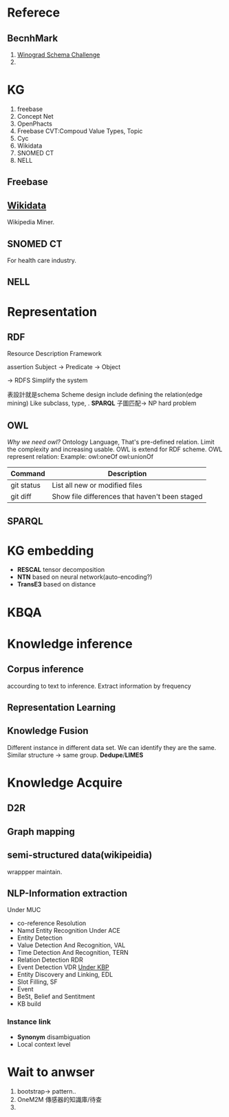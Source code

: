 # Referece
## BecnhMark
1. [Winograd Schema Challenge](http://commonsensereasoning.org/winograd.html)
2.
# KG
1. freebase
2. Concept Net
3. OpenPhacts
4. Freebase
	CVT:Compoud Value Types, Topic
5. Cyc
6. Wikidata
7. SNOMED CT
8. NELL
## Freebase
## [Wikidata](https://www.wikidata.org/wiki/Wikidata:Main_Page)
Wikipedia Miner.
## SNOMED CT
For health care industry.
## NELL

# Representation
## RDF
Resource Description Framework

assertion
Subject -> Predicate -> Object

-> RDFS
Simplify the system

表設計就是schema
Scheme design include defining the relation(edge mining) Like subclass, type, .
**SPARQL**
子圖匹配-> NP hard problem
## OWL
*Why we need owl?*
Ontology Language, That's pre-defined relation. Limit the complexity and increasing usable.
OWL is extend for RDF scheme.
OWL represent relation:
Example:
owl:oneOf
owl:unionOf

| Command | Description |
| --- | --- |
| git status | List all new or modified files |
| git diff | Show file differences that haven't been staged |

## SPARQL


# KG embedding
- **RESCAL** tensor decomposition
- **NTN** based on neural network(auto-encoding?)
- **TransE3** based on distance

# KBQA
# Knowledge inference
## Corpus inference
accourding to text to inference. Extract information by frequency
## Representation Learning
## Knowledge Fusion
Different instance in different data set. We can identify they are the same. Similar structure -> same group. **Dedupe**/**LIMES**
# Knowledge Acquire
## D2R
## Graph mapping
## semi-structured data(wikipeidia)
wrappper maintain.
## NLP-Information extraction
Under  MUC
- co-reference Resolution
- Namd Entity Recognition
Under ACE
- Entity Detection
- Value Detection And Recognition, VAL
- Time Detection And Recognition, TERN
- Relation Detection RDR
- Event Detection VDR
[Under KBP](https://tac.nist.gov/2017/KBP)
- Entity Discovery and Linking, EDL
- Slot Filling, SF
- Event
- BeSt, Belief and Sentitment
- KB build
### Instance link
- **Synonym** disambiguation
- Local context level



# Wait to anwser
1. bootstrap-> pattern..
2.  OneM2M 傳感器的知識庫/待查 
3. 

<!--stackedit_data:
eyJoaXN0b3J5IjpbLTIyNjU2Nzc1MCwtMTk1MzM0NTk5OSwtMT
Y5MDMwMjg0NywtOTc2NjcyNTkyLDE4MjU1NDQ4MTAsLTEwMzUw
Njk2NDYsMTE4MTc3MjA1Nyw1MTA3MDkwOTIsNjI0Mjk0MDgzLC
04OTUwNDQ5OTksMTA2NzY5MDk5NiwtMTQ2MDkyNzg0NCwtMTYz
Mzk3MDY3OCwxNTM1NjQ3NTg3LDk3NjEwMTE0NCw5NTA1NjU4Nz
EsLTY4NTEzNzgxMF19
-->
